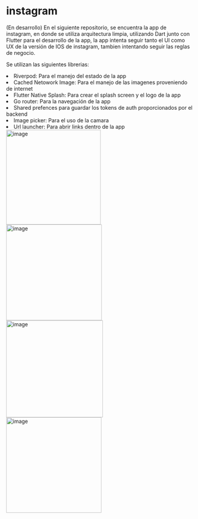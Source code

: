 # instagram
(En desarrollo)
En el siguiente repositorio, se encuentra la app de instagram, en donde se utiliza arquitectura limpia, utilizando Dart junto con Flutter para el desarrollo de la app, la app intenta seguir tanto el UI como UX de la versión de IOS de instagram, tambien intentando seguir las reglas de negocio.

Se utilizan las siguientes librerias:
<li>Riverpod: Para el manejo del estado de la app</li>
<li>Cached Netowork Image: Para el manejo de las imagenes proveniendo de internet</li>
<li>Flutter Native Splash: Para crear el splash screen y el logo de la app</li>
<li>Go router: Para la navegación de la app</li>
<li>Shared prefences para guardar los tokens de auth proporcionados por el backend</li>
<li>Image picker: Para el uso de la camara</li>
<li>Url launcher: Para abrir links dentro de la app</li>

<div>
  <img width="254" alt="image" src="https://github.com/DavidAriias/instagram/assets/112224260/4be709c1-f618-4d17-bb34-8461095e75e9">
  <img width="257" alt="image" src="https://github.com/DavidAriias/instagram/assets/112224260/b6aec5a1-548a-49de-8a17-f835d20115f3">
  <img width="260" alt="image" src="https://github.com/DavidAriias/instagram/assets/112224260/84301e43-682f-4b3b-81e7-2f3bb76f92e7">
  <img width="256" alt="image" src="https://github.com/DavidAriias/instagram/assets/112224260/3258260b-cdd4-46f0-a4de-35a518997e23">
</div>




